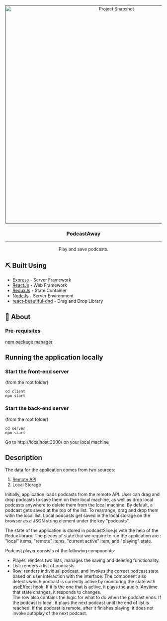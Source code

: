 <p align="center">
  <a href="" rel="noopener">
 <img width=700px height=auto src="https://i.imgur.com/C1jmWJx.png" alt="Project Snapshot"></a>
</p>

<h3 align="center">PodcastAway</h3>

---

<p align="center"> Play and save podcasts.
    <br> 
</p>

## ⛏️ Built Using
- [Express](https://expressjs.com/) - Server Framework
- [ReactJs](https://reactjs.org/) - Web Framework
- [ReduxJs](https://redux.js.org/) - State Container
- [NodeJs](https://nodejs.org/en/) - Server Environment
- [react-beautiful-dnd](https://github.com/atlassian/react-beautiful-dnd) - Drag and Drop Library

## 🧐 About

### Pre-requisites
[npm package manager](https://www.npmjs.com/)

## Running the application locally

### Start the front-end server
(from the root folder)
```
cd client
npm start
```

### Start the back-end server
(from the root folder)
```
cd server
npm start
```

Go to http://localhost:3000/ on your local machine

## Description
The data for the application comes from two sources:
1. [Remote API](https://gist.githubusercontent.com/CervantesVive/3f85bf26672cf27fe1cd932ffcb7ecac/raw/4de50b351a62158083a97f3b950bd786d3ffd928/awesome-podcasts.json)
2. Local Storage
<p>
Initially, application loads podcasts from the remote API.
User can drag and drop podcasts to save them on their local machine, as well as drop local podcasts anywhere to delete them from the local machine. By default, a podcast gets saved at the top of the list. To rearrange, drag and drop them witin the local list. Local podcasts get saved in the local storage on the browser as a JSON string element under the key "podcasts".
</p>
<p>
The state of the application is stored in podcastSlice.js with the help of the Redux library.
The pieces of state that we require to run the application are : "local" items, "remote" items, "current active" item, and "playing" state.
</p>
<p>
Podcast player consists of the following components:
<ul>
<li> Player: renders two lists, manages the saving and deleting functionality.</li>
<li> List: renders a list of podcasts. </li>
<li> Row: renders individual podcast, and invokes the correct podcast state based on user interaction with the interface. The component also detects which podcast is currently active by monitoring the state with useEffect hook. If it is the one that is active, it plays the audio. Anytime that state changes, it responds to changes.
<br> The row also contains the logic for what to do when the podcast ends. If the podcast is local, it plays the next podcast until the end of list is reached. If the podcast is remote, after it finishes playing, it does not invoke autoplay of the next podcast. 
</br>
</li>
</ul>
</p>




